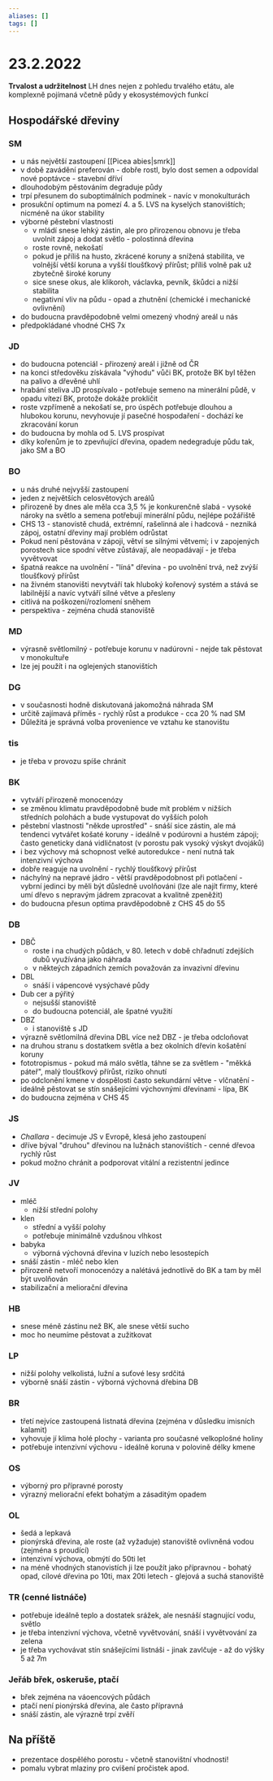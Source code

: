 ```yaml
---
aliases: []
tags: []
---
```


# 23.2.2022

**Trvalost a udržitelnost** LH dnes nejen z pohledu trvalého etátu, ale komplexně pojímaná včetně půdy y ekosystémových funkcí

## Hospodářské dřeviny

### SM
- u nás největší zastoupení [[Picea abies|smrk]]
- v době zavádění preferován - dobře rostl, bylo dost semen a odpovídal nové poptávce - stavební dříví
- dlouhodobým pěstováním degraduje půdy
- trpí přesunem do suboptimálních podmínek - navíc v monokulturách
- prosukční optimum na pomezí 4. a 5. LVS na kyselých stanovištích; nicméně na úkor stability
- výborné pěstební vlastnosti
	- v mládí snese lehký zástin, ale pro přirozenou obnovu je třeba uvolnit zápoj a dodat světlo - polostinná dřevina
	- roste rovně, nekošatí
	- pokud je příliš na husto, zkrácené koruny a snížená stabilita, ve volnější větší koruna a vyšší tloušťkový přírůst; příliš volně pak už zbytečně široké koruny
	- sice snese okus, ale klikoroh, václavka, pevník, škůdci a nižší stabilita
	- negativní vliv na půdu - opad a zhutnění (chemické i mechanické ovlivnění)
- do budoucna pravděpodobně velmi omezený vhodný areál u nás
- předpokládané vhodné CHS 7x

### JD
- do budoucna potenciál - přirozený areál i jižně od ČR
- na konci středověku získávala "výhodu" vůči BK, protože BK byl těžen na palivo a dřevěné uhlí
- hrabání steliva JD prospívalo - potřebuje semeno na minerální půdě, v opadu vítezí BK, protože dokáže proklíčit
- roste vzpřímeně a nekošatí se, pro úspěch potřebuje dlouhou a hlubokou korunu, nevyhovuje jí pasečné hospodaření - dochází ke zkracování korun
- do budoucna by mohla od 5. LVS prospívat
- díky kořenům je to zpevňující dřevina, opadem nedegraduje půdu tak, jako SM a BO

### BO
- u nás druhé nejvyšší zastoupení
- jeden z největších celosvětových areálů
- přirozeně by dnes ale měla cca 3,5 %  je konkurenčně slabá - vysoké nároky na světlo a semena potřebují minerální půdu, nejlépe požářiště
- CHS 13 - stanovistě chudá, extrémní, rašelinná ale i hadcová - nezniká zápoj, ostatní dřeviny mají problém odrůstat
- Pokud není pěstována v zápoji, větví se silnými větvemi; i v zapojených porostech sice spodní větve zůstávají, ale neopadávají - je třeba vyvětvovat
- špatná reakce na uvolnění - "líná" dřevina - po uvolnění trvá, než zvýší tloušťkový přírůst
- na živném stanovišti nevytváří tak hluboký kořenový systém a stává se labilnější a navíc vytváří silné větve a přesleny
- citlivá na poškození/rozlomení sněhem
- perspektiva - zejména chudá stanoviště

### MD
- výrasně světlomilný - potřebuje korunu v nadúrovni - nejde tak pěstovat v monokultuře
- lze jej použít i na oglejených stanovištích

### DG
- v současnosti hodně diskutovaná jakomožná náhrada SM
- určitě zajímavá příměs - rychlý růst a produkce - cca 20 % nad SM
- Důležitá je správná volba provenience ve vztahu ke stanovištu

### tis
- je třeba v provozu spíše chránit

### BK
- vytváří přirozeně monocenózy
- se změnou klimatu pravděpodobně bude mít problém v nižších středních polohách a bude vystupovat do vyšších poloh
- pěstební vlastnosti "někde uprostřed" - snáší sice zástin, ale má tendenci vytvářet košaté koruny - ideálně v podúrovni a hustém zápoji; často geneticky daná vidličnatost (v porostu pak vysoký výskyt dvojáků)
- i bez výchovy má schopnost velké autoredukce - není nutná tak intenzivní výchova
- dobře reaguje na uvolnění - rychlý tloušťkový přírůst
- náchylný na nepravé jádro - větší pravděpodobnost při potlačení - vybrní jedinci by měli být důsledně uvolňováni (lze ale najít firmy, které umí dřevo s nepravým jádrem zpracovat a kvalitně zpeněžit)
- do budoucna přesun optima pravděpodobně z CHS 45 do 55

### DB
- DBČ 
	- roste i na chudých půdách, v 80. letech v době chřadnutí zdejších dubů využívána jako náhrada
	- v někteých západních zemích považován za invazivní dřevinu
- DBL
	- snáší i vápencové vysýchavé půdy
- Dub cer a pýřitý
	- nejsušší stanoviště
	- do budoucna potenciál, ale špatné využití
- DBZ
	- i stanoviště s JD
- výrazně světlomilná dřevina DBL více než DBZ - je třeba odcloňovat
- na druhou stranu s dostatkem světla a bez okolních dřevin košatění koruny
- fototropismus - pokud má málo světla, táhne se za světlem - "měkká páteř", malý tloušťkový přírůst, riziko ohnutí
- po odclonění kmene v dospělosti často sekundární větve - vlčnatění - ideálně pěstovat se stín snášejícími výchovnými dřevinami - lípa, BK
- do budoucna zejména v CHS 45

### JS
- *Challara* - decimuje JS v Evropě, klesá jeho zastoupení
- dříve býval "druhou" dřevinou na lužnách stanovištích - cenné dřevoa rychlý růst
- pokud možno chránit a  podporovat vitální a rezistentní jedince

### JV
- mléč
	- nižší střední polohy
- klen
	- střední a vyšší polohy
	- potřebuje minimálně vzdušnou vlhkost
- babyka
	- výborná výchovná dřevina v luzích nebo lesostepích
- snáší zástin - mléč nebo klen
- přirozeně netvoří monocenózy a nalétává jednotlivě do BK a tam by měl být uvolňován
- stabilizační a meliorační dřevina

### HB
- snese méně zástinu než BK, ale snese větší sucho
- moc ho neumíme pěstovat a zužitkovat

### LP
- nižší polohy velkolistá, lužní a suťové lesy srdčitá
- výborně snáší zástin - výborná výchovná dřebina DB

### BR
- třetí nejvíce zastoupená listnatá dřevina (zejména v důsledku imisních kalamit)
- vyhovuje jí klima holé plochy - varianta pro současné velkoplošné holiny
- potřebuje intenzivní výchovu - ideálně koruna v polovině délky kmene

### OS
- výborný pro přípravné porosty
- výrazný meliorační efekt bohatým a zásaditým opadem

### OL
- šedá a lepkavá
- pionýrská dřevina, ale roste (až vyžaduje) stanoviště ovlivněná vodou (zejména s proudící)
- intenzivní výchova, obmýtí do 50ti let
- na méně vhodných stanovistích ji lze použít jako přípravnou - bohatý opad, cílové dřevina po 10ti, max 20ti letech - glejová a suchá stanoviště

### TR (cenné listnáče)
- potřebuje ideálně teplo a dostatek srážek, ale nesnáší stagnující vodu, světlo
- je třeba intenzivní výchova, včetně vyvětvování, snáší i vyvětvování za zelena
- je třeba vychovávat stín snášejícími listnáši - jinak zavlčuje - až do výšky 5 až 7m

### Jeřáb břek, oskeruše, ptačí
- břek zejména na váoencových půdách
- ptačí není pionýrská dřevina, ale často přípravná 
- snáší zástin, ale výrazně trpí zvěří


## Na příště
- prezentace dospělého porostu - včetně stanovištní vhodnosti!
- pomalu vybrat mlaziny pro cvišení pročistek apod.